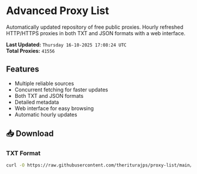 # Advanced Proxy List

Automatically updated repository of free public proxies. Hourly refreshed HTTP/HTTPS proxies in both TXT and JSON formats with a web interface.

**Last Updated:** `Thursday 16-10-2025 17:08:24 UTC`  
**Total Proxies:** `41556`

## Features
- Multiple reliable sources
- Concurrent fetching for faster updates
- Both TXT and JSON formats
- Detailed metadata
- Web interface for easy browsing
- Automatic hourly updates

## 📥 Download

### TXT Format
```bash
curl -O https://raw.githubusercontent.com/theriturajps/proxy-list/main/proxies.txt